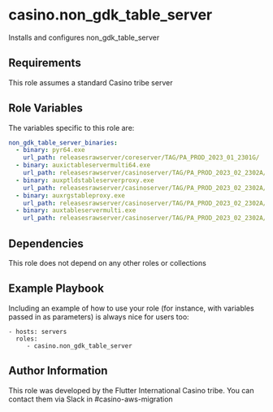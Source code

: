 casino.non_gdk_table_server
=========

Installs and configures non_gdk_table_server

Requirements
------------

This role assumes a standard Casino tribe server

Role Variables
--------------

The variables specific to this role are:

```yaml
non_gdk_table_server_binaries:
  - binary: pyr64.exe
    url_path: releasesrawserver/coreserver/TAG/PA_PROD_2023_01_2301G/
  - binary: auxictableservermulti64.exe
    url_path: releasesrawserver/casinoserver/TAG/PA_PROD_2023_02_2302A/
  - binary: auxptldstableserverproxy.exe
    url_path: releasesrawserver/casinoserver/TAG/PA_PROD_2023_02_2302A/
  - binary: auxrgstableproxy.exe
    url_path: releasesrawserver/casinoserver/TAG/PA_PROD_2023_02_2302A/
  - binary: auxtableservermulti.exe
    url_path: releasesrawserver/casinoserver/TAG/PA_PROD_2023_02_2302A/
```


Dependencies
------------

This role does not depend on any other roles or collections

Example Playbook
----------------

Including an example of how to use your role (for instance, with variables passed in as parameters) is always nice for users too:

    - hosts: servers
      roles:
         - casino.non_gdk_table_server

Author Information
------------------

This role was developed by the Flutter International Casino tribe. You can contact them via Slack in #casino-aws-migration
